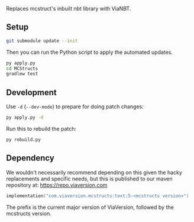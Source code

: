 Replaces mcstruct's inbuilt nbt library with ViaNBT.

## Setup

```bash
git submodule update --init
```

Then you can run the Python script to apply the automated updates.

```bash
py apply.py
cd MCStructs
gradlew test
```

## Development

Use `-d` (`--dev-mode`) to prepare for doing patch changes:
```bash
py apply.py -d
```
Run this to rebuild the patch:
```bash
py rebuild.py
```

## Dependency

We wouldn't necessarily recommend depending on this given the hacky replacements
and specific needs, but this is published to our maven repository at: https://repo.viaversion.com

```kotlin
implementation("com.viaversion.mcstructs:text:5-<mcstructs version>")
```

The prefix is the current major version of ViaVersion, followed by the mcstructs version.